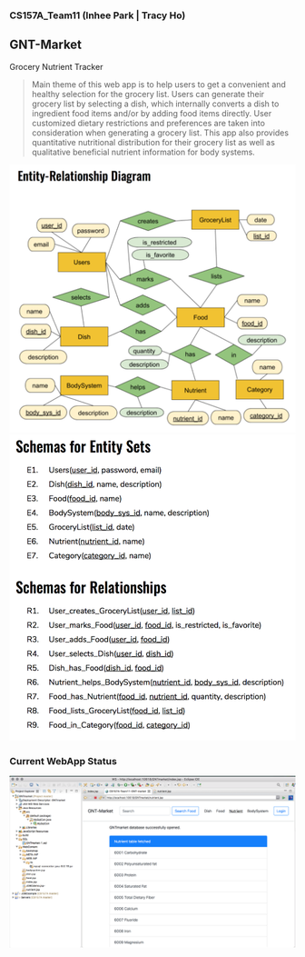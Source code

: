 ### CS157A_Team11 (Inhee Park | Tracy Ho)

## GNT-Market 
Grocery Nutrient Tracker
<blockquote>
Main theme of this web app is to help users to get a convenient and healthy selection for the grocery list. Users can generate their grocery list by selecting a dish, which internally converts a dish to ingredient food items and/or by adding food items directly. User customized dietary restrictions and preferences are taken into consideration when generating a grocery list. This app also provides quantitative nutritional distribution for their grocery list as well as qualitative beneficial nutrient information for body systems.
</blockquote>

<img src="https://github.com/ipark-CS/CS157A_Team11/blob/master/2nd_DBmodel_ERD/ERD.png" width="700">

<img src="https://github.com/ipark-CS/CS157A_Team11/blob/master/2nd_DBmodel_ERD/schema.png"  width="600">

### Current WebApp Status
<img src="https://github.com/ipark-CS/CS157A_Team11/blob/master/3rd_WebApp/1stCodeRevStatus.png"  width="600">
